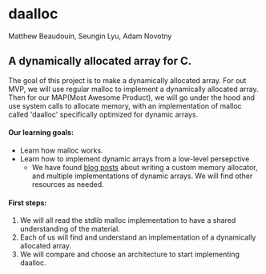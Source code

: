 # daalloc
Matthew Beaudouin, Seungin Lyu, Adam Novotny

## A dynamically allocated array for C.

The goal of this project is to make a dynamically allocated array. For out MVP, we will use regular malloc to implement a dynamically allocated array. Then for our MAP(Most Awesome Product), we will go under the hood and use system calls to allocate memory, with an implementation of malloc called 'daalloc' specifically optimized for dynamic arrays.

#### Our learning goals:
- Learn how malloc works. 
- Learn how to implement dynamic arrays from a low-level persepctive
  - We have found [blog posts](http://gee.cs.oswego.edu/dl/html/malloc.html) about writing a custom memory allocator, and multiple implementations of dynamic arrays. We will find other resources as needed.

#### First steps:
1. We will all read the stdlib malloc implementation to have a shared understanding of the material.
2. Each of us will find and understand an implementation of a dynamically allocated array.
3. We will compare and choose an architecture to start implementing daalloc.